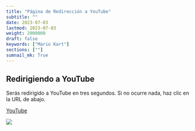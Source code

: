 ```yaml
---
title: "Página de Redirección a YouTube"
subtitle: ""
date: 2023-07-03
lastmod: 2023-07-03
weight: 2000000
draft: false
keywords: ["Mario Kart"]
sections: [""]
sumnail_mk: True
---
```


## Redirigiendo a YouTube

<div class="googlemap-if">
<p>Serás redirigido a YouTube en tres segundos. Si no ocurre nada, haz clic en la URL de abajo.</p>
<p><a href="https://www.youtube.com/@nanjakorewa">YouTube</a></p>
</div>

<div class="googlemap-if">
<p><a href="https://www.youtube.com/@nanjakorewa"><img src="/web/youtube/OP-MKnora.jpg"></a></p>
</div>

